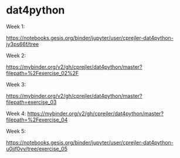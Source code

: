 # dat4python

Week 1:

https://notebooks.gesis.org/binder/jupyter/user/cprejler-dat4python-jy3ps66f/tree

Week 2:

https://mybinder.org/v2/gh/cprejler/dat4python/master?filepath=%2Fexercise_02%2F

Week 3:

https://mybinder.org/v2/gh/cprejler/dat4python/master?filepath=exercise_03

Week 4:
https://mybinder.org/v2/gh/cprejler/dat4python/master?filepath=%2Fexercise_04

Week 5:

https://notebooks.gesis.org/binder/jupyter/user/cprejler-dat4python-u0jjf0vv/tree/exercise_05
